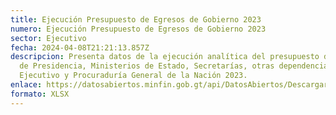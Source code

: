```yaml
---
title: Ejecución Presupuesto de Egresos de Gobierno 2023
numero: Ejecución Presupuesto de Egresos de Gobierno 2023
sector: Ejecutivo
fecha: 2024-04-08T21:21:13.857Z
descripcion: Presenta datos de la ejecución analítica del presupuesto de egresos
  de Presidencia, Ministerios de Estado, Secretarías, otras dependencias del
  Ejecutivo y Procuraduría General de la Nación 2023.
enlace: https://datosabiertos.minfin.gob.gt/api/DatosAbiertos/Descargar/ejecucion-presupuestaria-2023/e7b20264-40a1-4d68-a5c7-6828d37b34d8.xlsx
formato: XLSX
---
```

